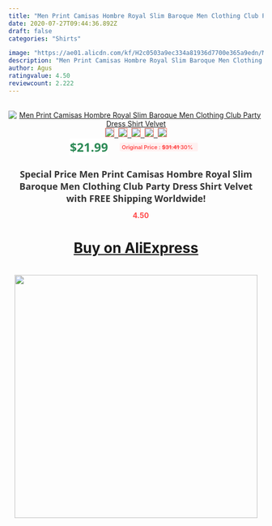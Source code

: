 ```yaml
---
title: "Men Print Camisas Hombre Royal Slim Baroque Men Clothing Club Party Dress Shirt Velvet"
date: 2020-07-27T09:44:36.892Z
draft: false
categories: "Shirts"

image: "https://ae01.alicdn.com/kf/H2c0503a9ec334a81936d7700e365a9edn/Men-Print-Camisas-Hombre-Royal-Slim-Baroque-Men-Clothing-Club-Party-Dress-Shirt-Velvet.png_220x220.png"
description: "Men Print Camisas Hombre Royal Slim Baroque Men Clothing Club Party Dress Shirt Velvet"
author: Agus
ratingvalue: 4.50
reviewcount: 2.222
---
```

<br>
<div style="text-align: center;">
<a href="https://s.click.aliexpress.com/e/_Any1Ch" target="_blank" rel="nofollow noopener noreferrer"><img alt="Men Print Camisas Hombre Royal Slim Baroque Men Clothing Club Party Dress Shirt Velvet" class="magnifier-image" src="https://ae01.alicdn.com/kf/H2c0503a9ec334a81936d7700e365a9edn/Men-Print-Camisas-Hombre-Royal-Slim-Baroque-Men-Clothing-Club-Party-Dress-Shirt-Velvet.png_220x220.png_640x640.jpg">
<br>
<img style="border:1px solid salmon" src="https://ae01.alicdn.com/kf/H2c0503a9ec334a81936d7700e365a9edn/Men-Print-Camisas-Hombre-Royal-Slim-Baroque-Men-Clothing-Club-Party-Dress-Shirt-Velvet.png_120x120.jpg">&nbsp;&nbsp;<img style="border:1px solid salmon" src="https://ae01.alicdn.com/kf/Hc541f9bdfa3f48ca9b55c8131a754080f/Men-Print-Camisas-Hombre-Royal-Slim-Baroque-Men-Clothing-Club-Party-Dress-Shirt-Velvet.jpg_120x120.jpg">&nbsp;&nbsp;<img style="border:1px solid salmon" src="https://ae01.alicdn.com/kf/H292914ce93e04336913e8ad756e9713f9/Men-Print-Camisas-Hombre-Royal-Slim-Baroque-Men-Clothing-Club-Party-Dress-Shirt-Velvet.jpg_120x120.jpg">&nbsp;&nbsp;<img style="border:1px solid salmon" src="https://ae01.alicdn.com/kf/H1e3d47e182c3454588c5957d69e6fa6fE/Men-Print-Camisas-Hombre-Royal-Slim-Baroque-Men-Clothing-Club-Party-Dress-Shirt-Velvet.jpg_120x120.jpg">&nbsp;&nbsp;<img style="border:1px solid salmon" src="https://ae01.alicdn.com/kf/H884f58c1ee6e455b820b6faa8adfcee1v/Men-Print-Camisas-Hombre-Royal-Slim-Baroque-Men-Clothing-Club-Party-Dress-Shirt-Velvet.jpg_120x120.jpg"></a></div><br0>
<div style="text-align: center;"><span style="background-color: white; border: 0px; box-sizing: border-box; color: seagreen; display: inline-block; font-family: &quot;open sans&quot; , &quot;arial&quot; , &quot;helvetica&quot; , sans-serif , &quot;heiti&quot;; font-size: 24px; font-stretch: inherit; font-weight: 700; line-height: inherit; margin: 0px 10px 0px 0px; padding: 0px; vertical-align: middle;">$21.99 </span>
<span style="background: rgb(255 , 241 , 241); border-radius: 3px; border: 0px; box-sizing: border-box; color: #ff4747; display: inline-block; font-family: inherit; font-size: 12px; font-stretch: inherit; font-style: inherit; font-variant: inherit; font-weight: 600; line-height: inherit; margin: 0px; padding: 2px 5px; transform: scale(0.9); vertical-align: middle;">Original Price : <b style="text-decoration: line-through;">$31.41 </b> 30%&nbsp;&nbsp;</span></div>
<h1 style="color: #333333; display: inline-block; font-family: &quot;open sans&quot; , &quot;arial&quot; , &quot;helvetica&quot; , sans-serif , &quot;heiti&quot;; font-size: 18px; font-stretch: inherit; font-weight: 700; text-align: center;">Special Price Men Print Camisas Hombre Royal Slim Baroque Men Clothing Club Party Dress Shirt Velvet with FREE Shipping Worldwide!</h1>
<div style="color: #ff4747; text-align: center;">
<img src="https://4.bp.blogspot.com/-M0ZcTcb-5uY/XleCXlxnR4I/AAAAAAAAAEc/OrjgMkXV1oMQFaCRZj5HQwOCBcu3w1FegCPcBGAYYCw/s1600/star.png" style="height: 15px;">&nbsp;<b>4.50</b></div>
<div class="button_cont" align="center"><a class="buynow_a" href="https://s.click.aliexpress.com/e/_Any1Ch" target="_blank" rel="nofollow noopener noreferrer"><H1>Buy on AliExpress</H1></a></div><br>
<div class="separator" style="clear: both; text-align: center;">
<img src="https://lh3.googleusercontent.com/-pTy5HemUv9M/XlePHvY0dAI/AAAAAAAAAE4/0nX5iRUoIWY8eMW9Dpxeirr157OZliDIgCLcBGAsYHQ/s1600/badge.gif" width="480">
</div>
